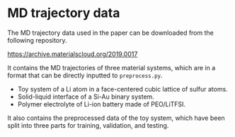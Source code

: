 # MD trajectory data

The MD trajectory data used in the paper can be downloaded from the following repository.

https://archive.materialscloud.org/2019.0017

It contains the MD trajectories of three material systems, which are in a format that can be directly inputted to `preprocess.py`.

- Toy system of a Li atom in a face-centered cubic lattice of sulfur atoms.
- Solid-liquid interface of a Si-Au binary system.
- Polymer electrolyte of Li-ion battery made of PEO/LiTFSI. 

It also contains the preprocessed data of the toy system, which have been split into three parts for training, validation, and testing.

